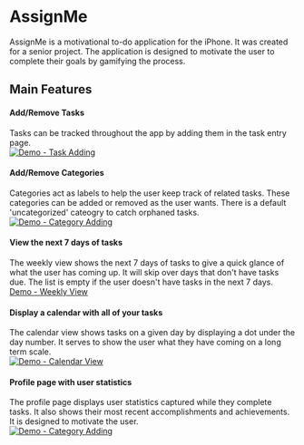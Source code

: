 # AssignMe
AssignMe is a motivational to-do application for the iPhone. It was created for a senior project. The application is designed to motivate the user to complete their goals by gamifying the process.

## Main Features
#### Add/Remove Tasks
Tasks can be tracked throughout the app by adding them in the task entry page.  
[![Demo - Task Adding](https://media.giphy.com/media/8aLctxeGHRRWFBGLkV/giphy.gif)](https://youtu.be/7av0BeRR_Vg)

#### Add/Remove Categories
Categories act as labels to help the user keep track of related tasks. These categories can be added or removed as the user wants. There is a default 'uncategorized' cateogry to catch orphaned tasks.  
[![Demo - Category Adding](https://media.giphy.com/media/8aLctxeGHRRWFBGLkV/giphy.gif)](https://youtu.be/7av0BeRR_Vg)

#### View the next 7 days of tasks
The weekly view shows the next 7 days of tasks to give a quick glance of what the user has coming up. It will skip over days that don't have tasks due. The list is empty if the user doesn't have tasks in the next 7 days.  
[Demo - Weekly View](https://i.imgur.com/uWSisbF.png)

#### Display a calendar with all of your tasks
The calendar view shows tasks on a given day by displaying a dot under the day number. It serves to show the user what they have coming on a long term scale.   
[![Demo - Calendar View](https://media.giphy.com/media/8aLctxeGHRRWFBGLkV/giphy.gif)](https://youtu.be/7av0BeRR_Vg)

#### Profile page with user statistics
The profile page displays user statistics captured while they complete tasks. It also shows their most recent accomplishments and achievements. It is designed to motivate the user.  
[![Demo - Category Adding](https://media.giphy.com/media/8aLctxeGHRRWFBGLkV/giphy.gif)](https://youtu.be/7av0BeRR_Vg)
